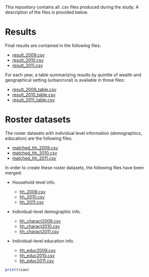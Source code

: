 This repository contains all .csv files produced during the study. A description of the files is provided below.

# Results
Final results are contained in the following files:

* <a href="result_2009.csv">result_2009.csv</a>
* <a href="result_2010.csv">result_2010.csv</a>
* <a href="result_2011.csv">result_2011.csv</a>

For each year, a table summarizing results by quintile of wealth and geographical setting (urban/rural) is available in those files:

* <a href="result_2009_table.csv">result_2009_table.csv</a>
* <a href="result_2010_table.csv">result_2010_table.csv</a>
* <a href="result_2011_table.csv">result_2011_table.csv</a>

# Roster datasets
The roster datasets with individual level information (demographics, education) are the following files:

* <a href="matched_hh_2009.csv">matched_hh_2009.csv</a>
* <a href="matched_hh_2010.csv">matched_hh_2010.csv</a>
* <a href="matched_hh_2011.csv">matched_hh_2011.csv</a>

In order to create these roster datasets, the following files have been merged:

* Household-level info.
  * <a href="hh_2009.csv">hh_2009.csv</a>
  * <a href="hh_2010.csv">hh_2010.csv</a>
  * <a href="hh_2011.csv">hh_2011.csv</a>

* Individual-level demographic info. 
  * <a href="hh_charact2009.csv">hh_charact2009.csv</a>
  * <a href="hh_charact2010.csv">hh_charact2010.csv</a>
  * <a href="hh_charact2011.csv">hh_charact2011.csv</a>
 
* Individual-level education info. 
  * <a href="hh_educ2009.csv">hh_educ2009.csv</a>
  * <a href="hh_educ2010.csv">hh_educ2010.csv</a>
  * <a href="hh_educ2011.csv">hh_educ2011.csv</a>

```r
print(ciao)
```


